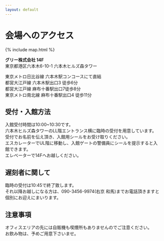 ```yaml
---
layout: default
---
```


# 会場へのアクセス

{% include map.html %}

**グリー株式会社 14F**<br />
東京都港区六本木6-10-1 六本木ヒルズ森タワー

東京メトロ日比谷線 六本木駅コンコースにて直結<br />
都営大江戸線 六本木駅出口3 徒歩6分<br />
都営大江戸線 麻布十番駅出口7徒歩8分<br />
東京メトロ南北線 麻布十番駅出口4 徒歩11分<br />


## 受付・入館方法

入館受付時間は10:00~10:30です。<br />
六本木ヒルズ森タワーのLL階エントランス横に臨時の受付を用意しています。<br />
受付でお名前を伝え頂き、入館用シールをお受け取りください。<br />
エスカレーターでUL階に移動し、入館ゲートの警備員にシールを提示すると入館できます。<br />
エレベーターで14Fへお越しください。

## 遅刻者に関して

臨時の受付は10:45で終了致します。<br />
それ以降お越しになる方は、090-3456-9974(右京 和馬)までお電話頂きますと個別にお迎えにまいります。

## 注意事項

オフィスエリアの先には自販機も喫煙所もありませんのでご注意ください。<br />
お飲み物は、予めご用意下さいませ。

